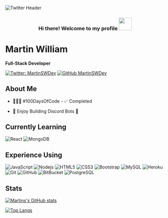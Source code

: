 ![Twitter Header](https://user-images.githubusercontent.com/98239525/232041601-7fe3395b-c8f4-41f1-a46e-98861c26a921.png)

<h3 align="center">
  Hi there! Welcome to my profile 
  <img src="https://media.giphy.com/media/gM5qFksULw54NMWyry/giphy.gif" width="40">
</h3>

# Martin William #

**Full-Stack Developer**

[![Twitter: MartinSWDev](https://img.shields.io/twitter/follow/MartinSWDev?style=social)](https://twitter.com/MartinSWDev)
[![GitHub MartinSWDev](https://img.shields.io/github/followers/martinswdev?label=follow&style=social)](https://github.com/MartinSWDev)

<!-- ![visitors](https://visitor-badge.glitch.me/badge?page_id=martinswdev&left_color=grey&right_color=rgb(216,32,54)) -->
                
    
## About Me ##

- 👨🏻‍💻 #100DaysOfCode - ✅ Completed

- 💜 Enjoy Building Discord Bots 🤖

## Currently Learning ##

![React](https://img.shields.io/badge/-React-black?style=flat-square&logo=react)
![MongoDB](https://img.shields.io/badge/-MongoDB-black?style=flat-square&logo=mongodb)

## Experience Using ##

![JavaScript](https://img.shields.io/badge/-JavaScript-black?style=flat-square&logo=javascript)
![Nodejs](https://img.shields.io/badge/-Nodejs-black?style=flat-square&logo=Node.js)
![HTML5](https://img.shields.io/badge/-HTML5-E34F26?style=flat-square&logo=html5&logoColor=white)
![CSS3](https://img.shields.io/badge/-CSS3-1572B6?style=flat-square&logo=css3)
![Bootstrap](https://img.shields.io/badge/-Bootstrap-563D7C?style=flat-square&logo=bootstrap)
![MySQL](https://img.shields.io/badge/-MySQL-black?style=flat-square&logo=mysql)
![Heroku](https://img.shields.io/badge/-Heroku-430098?style=flat-square&logo=heroku)
![Git](https://img.shields.io/badge/-Git-black?style=flat-square&logo=git)
![GitHub](https://img.shields.io/badge/-GitHub-181717?style=flat-square&logo=github)
![BitBucket](https://img.shields.io/badge/-BitBucket-darkblue?style=flat-square&logo=bitbucket)
![PostgreSQL](https://img.shields.io/badge/-PostgreSQL-336791?style=flat-square&logo=postgresql)

## Stats ##

[![Martins's GitHub stats](https://github-readme-stats-martinswdev.vercel.app/api?username=martinswdev&count_private=true&show_icons=true&theme=dracula)](https://github.com/martinswdev/github-readme-stats)

[![Top Langs](https://github-readme-stats-martinswdev.vercel.app/api/top-langs/?username=martinswdev&layout=compact)](https://github.com/martinswdev/github-readme-stats)


